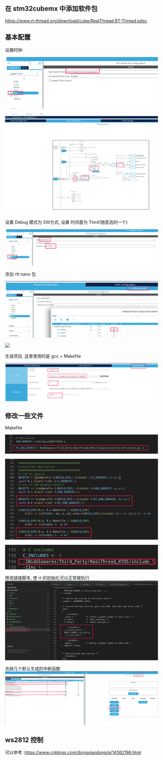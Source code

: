 
## 在 stm32cubemx 中添加软件包

https://www.rt-thread.org/download/cube/RealThread.RT-Thread.pdsc

## 基本配置

设置时钟:

![](images/nano使用笔记/2022-06-27-10-37-48.png)

![](images/nano使用笔记/2022-06-27-12-45-09.png)

设置 Debug 模式为 SW方式, 设置 时间基为 Tim4(随意选的一个)

![](images/nano使用笔记/2022-06-27-10-38-16.png)

添加 rtt nano 包

![](images/nano使用笔记/2022-06-27-10-41-11.png)

![](images/nano使用笔记/2022-06-27-10-41-39.png)

生成项目, 这里使用的是 gcc + Makefile

![](images/nano使用笔记/2022-06-27-10-42-19.png)

## 修改一些文件

Makefile

![](images/nano使用笔记/2022-07-01-09-11-15.png)

![](images/nano使用笔记/2022-07-01-09-12-21.png)

![](images/nano使用笔记/2022-06-27-10-45-04.png)

修改链接脚本, 使 rt 的初始化可以正常被执行
![](images/nano使用笔记/2022-06-27-12-41-09.png)

去掉几个默认生成的中断函数
![](images/nano使用笔记/2022-06-27-12-53-55.png)

## ws2812 控制

可以参考: https://www.cnblogs.com/dongxiaodong/p/14362196.html

